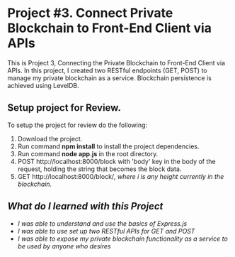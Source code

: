# Project #3. Connect Private Blockchain to Front-End Client via APIs

This is Project 3, Connecting the Private Blockchain to Front-End Client via APIs. In this project, I created two RESTful endpoints (GET, POST) to manage my private blockchain as a service. Blockchain persistence is achieved using LevelDB.

## Setup project for Review.

To setup the project for review do the following:
1. Download the project.
2. Run command __npm install__ to install the project dependencies.
3. Run command __node app.js__ in the root directory.
4. POST http://localhost:8000/block with 'body' key in the body of the request, holding the string that becomes the block data.
5. GET http://localhost:8000/block/<i>, where i is any height currently in the blockchain.

## What do I learned with this Project

* I was able to understand and use the basics of Express.js
* I was able to use set up two RESTful APIs for GET and POST
* I was able to expose my private blockchain functionality as a service to be used by anyone who desires
